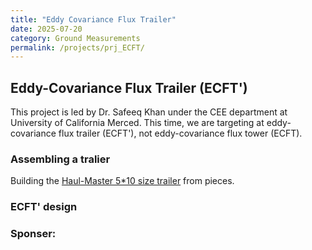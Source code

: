 ```yaml
---
title: "Eddy Covariance Flux Trailer"
date: 2025-07-20
category: Ground Measurements
permalink: /projects/prj_ECFT/
---
```


<h2>Eddy-Covariance Flux Trailer (ECFT')</h2>
This project is led by Dr. Safeeq Khan under the CEE department at University of California Merced. This time, we are targeting at eddy-covariance flux trailer (ECFT'), not eddy-covariance flux tower (ECFT).

<h3> Assembling a tralier</h3>
Building the <a href="https://www.youtube.com/watch?v=QL-F22P8uC8" target="_blank">Haul-Master 5*10 size trailer</a> from pieces.

<h3>ECFT' design</h3>

<h3>Sponser:</h3>
